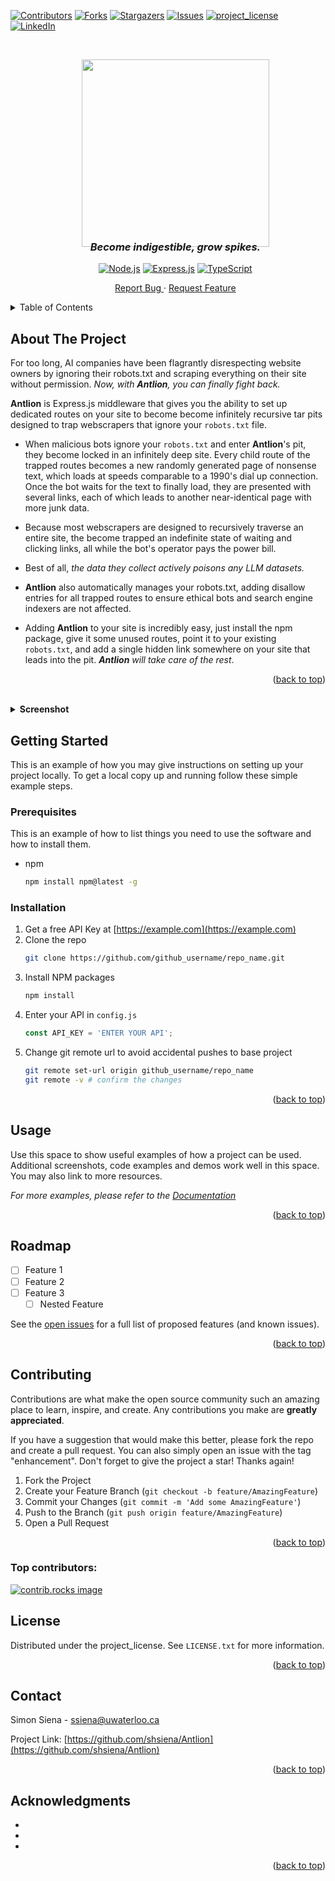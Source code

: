 <a id="readme-top"></a>


[![Contributors][contributors-shield]][contributors-url]
[![Forks][forks-shield]][forks-url]
[![Stargazers][stars-shield]][stars-url]
[![Issues][issues-shield]][issues-url]
[![project_license][license-shield]][license-url]
[![LinkedIn][linkedin-shield]][linkedin-url]



<!-- PROJECT LOGO -->
<br />
<div align="center">
  <div id="user-content-toc">
    <ul align="center" style="list-style: none;">
          <img src="https://github.com/user-attachments/assets/aaf10592-f40a-4ff1-8c21-f6bc145559fe" width="300" height="300"/>
          <h3 align="center" style="margin-top: -10px;">
            <i>Become indigestible, grow spikes.</i>
          </h3>
<div align="center">
  
  [![Node.js][Node.js]][Node-url]
  [![Express.js][Express.js]][Express-url]
  [![TypeScript][TypeScript]][TypeScript-url]
</div>
        <a href="https://github.com/github_username/repo_name/issues/new?labels=bug&template=bug-report---.md">Report Bug </a>
          ·
        <a href="https://github.com/github_username/repo_name/issues/new?labels=enhancement&template=feature-request---.md"> Request Feature</a>
    </ul>
  </div>
</div>




<!-- TABLE OF CONTENTS -->
<details>
  <summary>Table of Contents</summary>
  <ol>
    <li>
      <a href="#about-the-project">About The Project</a>
      <ul>
        <li><a href="#built-with">Built With</a></li>
      </ul>
    </li>
    <li>
      <a href="#getting-started">Getting Started</a>
      <ul>
        <li><a href="#prerequisites">Prerequisites</a></li>
        <li><a href="#installation">Installation</a></li>
      </ul>
    </li>
    <li><a href="#usage">Usage</a></li>
    <li><a href="#roadmap">Roadmap</a></li>
    <li><a href="#contributing">Contributing</a></li>
    <li><a href="#license">License</a></li>
    <li><a href="#contact">Contact</a></li>
    <li><a href="#acknowledgments">Acknowledgments</a></li>
  </ol>
</details>


<!-- ABOUT THE PROJECT -->
## About The Project

For too long, AI companies have been flagrantly disrespecting website owners by ignoring their robots.txt and scraping everything on their site without permission. _Now, with **Antlion**, you can finally fight back._

**Antlion** is Express.js middleware that gives you the ability to set up dedicated routes on your site to become become infinitely recursive tar pits designed to trap webscrapers that ignore your `robots.txt` file. 

- When malicious bots ignore your `robots.txt` and enter **Antlion**'s pit, they become locked in an infinitely deep site. Every child route of the trapped routes becomes a new randomly generated page of nonsense text, which loads at speeds comparable to a 1990's dial up connection. Once the bot waits for the text to finally load, they are presented with several links, each of which leads to another near-identical page with more junk data. 

- Because most webscrapers are designed to recursively traverse an entire site, the become trapped an indefinite state of waiting and clicking links, all while the bot's operator pays the power bill.

- Best of all, _the data they collect actively poisons any LLM datasets._

- **Antlion** also automatically manages your robots.txt, adding disallow entries for all trapped routes to ensure ethical bots and search engine indexers are not affected.

- Adding **Antlion** to your site is incredibly easy, just install the npm package, give it some unused routes, point it to your existing `robots.txt`, and add a single hidden link somewhere on your site that leads into the pit. _**Antlion** will take care of the rest_.

<p align="right">(<a href="#readme-top">back to top</a>)</p>
<br />


<details>
<summary><strong>Screenshot</strong></summary>
<img src="https://github.com/user-attachments/assets/dcce2d99-dfb2-48b7-9ed8-3c980eb54436" width="900" height="400" />
</details>


<!-- GETTING STARTED -->
## Getting Started

This is an example of how you may give instructions on setting up your project locally.
To get a local copy up and running follow these simple example steps.

### Prerequisites

This is an example of how to list things you need to use the software and how to install them.
* npm
  ```sh
  npm install npm@latest -g
  ```

### Installation

1. Get a free API Key at [https://example.com](https://example.com)
2. Clone the repo
   ```sh
   git clone https://github.com/github_username/repo_name.git
   ```
3. Install NPM packages
   ```sh
   npm install
   ```
4. Enter your API in `config.js`
   ```js
   const API_KEY = 'ENTER YOUR API';
   ```
5. Change git remote url to avoid accidental pushes to base project
   ```sh
   git remote set-url origin github_username/repo_name
   git remote -v # confirm the changes
   ```

<p align="right">(<a href="#readme-top">back to top</a>)</p>



<!-- USAGE EXAMPLES -->
## Usage

Use this space to show useful examples of how a project can be used. Additional screenshots, code examples and demos work well in this space. You may also link to more resources.

_For more examples, please refer to the [Documentation](https://example.com)_

<p align="right">(<a href="#readme-top">back to top</a>)</p>



<!-- ROADMAP -->
## Roadmap

- [ ] Feature 1
- [ ] Feature 2
- [ ] Feature 3
    - [ ] Nested Feature

See the [open issues](https://github.com/shsiena/Antlion/issues) for a full list of proposed features (and known issues).

<p align="right">(<a href="#readme-top">back to top</a>)</p>



<!-- CONTRIBUTING -->
## Contributing

Contributions are what make the open source community such an amazing place to learn, inspire, and create. Any contributions you make are **greatly appreciated**.

If you have a suggestion that would make this better, please fork the repo and create a pull request. You can also simply open an issue with the tag "enhancement".
Don't forget to give the project a star! Thanks again!

1. Fork the Project
2. Create your Feature Branch (`git checkout -b feature/AmazingFeature`)
3. Commit your Changes (`git commit -m 'Add some AmazingFeature'`)
4. Push to the Branch (`git push origin feature/AmazingFeature`)
5. Open a Pull Request

<p align="right">(<a href="#readme-top">back to top</a>)</p>

### Top contributors:

<a href="https://github.com/shsiena/Antlion/graphs/contributors">
  <img src="https://contrib.rocks/image?repo=shsiena/Antlion" alt="contrib.rocks image" />
</a>



<!-- LICENSE -->
## License

Distributed under the project_license. See `LICENSE.txt` for more information.

<p align="right">(<a href="#readme-top">back to top</a>)</p>



<!-- CONTACT -->
## Contact

Simon Siena - ssiena@uwaterloo.ca

Project Link: [https://github.com/shsiena/Antlion](https://github.com/shsiena/Antlion)

<p align="right">(<a href="#readme-top">back to top</a>)</p>



<!-- ACKNOWLEDGMENTS -->
## Acknowledgments

* []()
* []()
* []()

<p align="right">(<a href="#readme-top">back to top</a>)</p>



<!-- MARKDOWN LINKS & IMAGES -->
<!-- https://www.markdownguide.org/basic-syntax/#reference-style-links -->
[contributors-shield]: https://img.shields.io/github/contributors/shsiena/Antlion.svg?style=for-the-badge
[contributors-url]: https://github.com/shsiena/Antlion/graphs/contributors
[forks-shield]: https://img.shields.io/github/forks/shsiena/Antlion.svg?style=for-the-badge
[forks-url]: https://github.com/shsiena/Antlion/network/members
[stars-shield]: https://img.shields.io/github/stars/shsiena/Antlion.svg?style=for-the-badge
[stars-url]: https://github.com/shsiena/Antlion/stargazers
[issues-shield]: https://img.shields.io/github/issues/shsiena/Antlion.svg?style=for-the-badge
[issues-url]: https://github.com/shsiena/Antlion/issues
[license-shield]: https://img.shields.io/github/license/shsiena/Antlion.svg?style=for-the-badge
[license-url]: https://github.com/shsiena/Antlion/blob/master/LICENSE.txt
[linkedin-shield]: https://img.shields.io/badge/-LinkedIn-black.svg?style=for-the-badge&logo=linkedin&colorB=555
[linkedin-url]: https://linkedin.com/in/linkedin_username
[product-screenshot]: images/screenshot.png
[Node.js]: https://img.shields.io/badge/Node-5FA04E?style=for-the-badge&logo=nodedotjs&logoColor=white
[Node-url]: https://nodejs.org/en
[Express.js]: https://img.shields.io/badge/Express-090a0a?style=for-the-badge&logo=express&logoColor=white
[Express-url]: https://https://expressjs.com
[TypeScript]: https://img.shields.io/badge/TypeScript-3178C6?style=for-the-badge&logo=typescript&logoColor=white
[TypeScript-url]: https://www.typescriptlang.org/
